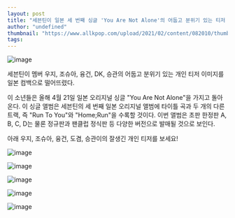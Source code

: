 ```yaml
---
layout: post
title: "세븐틴이 일본 세 번째 싱글 'You Are Not Alone'의 어둡고 분위기 있는 티저 이미지를 공유한다."
author: "undefined"
thumbnail: "https://www.allkpop.com/upload/2021/02/content/082010/thumb/1612833005-20210208-woozi.jpg"
tags: 
---
```



![image](https://www.allkpop.com/upload/2021/02/content/082010/1612833005-20210208-woozi.jpg)

세븐틴이 멤버 우지, 조슈아, 융건, DK, 승관의 어둡고 분위기 있는 개인 티저 이미지를 일본 컴백으로 떨어뜨렸다.

이 소년들은 올해 4월 21일 일본 오리지널 싱글 "You Are Not Alone"을 가지고 돌아온다. 이 싱글 앨범은 세븐틴의 세 번째 일본 오리지널 앨범에 타이틀 곡과 두 개의 다른 트랙, 즉 "Run To You"와 "Home;Run"을 수록할 것이다. 이번 앨범은 초판 한정판 A, B, C, D는 물론 정규판과 팬클럽 정식판 등 다양한 버전으로 발매될 것으로 보인다.

아래 우지, 조슈아, 융건, 도겸, 승관이의 잘생긴 개인 티저를 보세요!

![image](https://www.allkpop.com/upload/2021/02/content/082010/1612833028-etrcrf5u0ae1srq.jpeg)

![image](https://www.allkpop.com/upload/2021/02/content/082010/1612833029-etrd0ocvoamtfay.jpeg)

![image](https://www.allkpop.com/upload/2021/02/content/082010/1612833029-etrdmyqvkaadjcc.jpeg)

![image](https://www.allkpop.com/upload/2021/02/content/082010/1612833030-etrdolgviam7qa1.jpg)

![image](https://www.allkpop.com/upload/2021/02/content/082010/1612833030-etreb1aucaiizlg.jpeg)